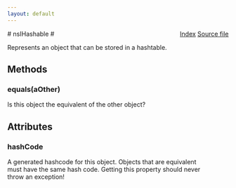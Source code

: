 ```yaml
---
layout: default
---
```

<div class='links' style='float:right'><a href="../index.html">Index</a>
<a href="http://dxr.mozilla.org/mozilla-central/source/xpcom/ds/nsIHashable.idl">Source file</a>
</div>
# nsIHashable #
  
Represents an object that can be stored in a hashtable.  
  

## Methods ##

### equals(aOther) ###
  
Is this object the equivalent of the other object?  
  

## Attributes ##

### hashCode ###
  
A generated hashcode for this object. Objects that are equivalent  
must have the same hash code. Getting this property should never  
throw an exception!  
  
